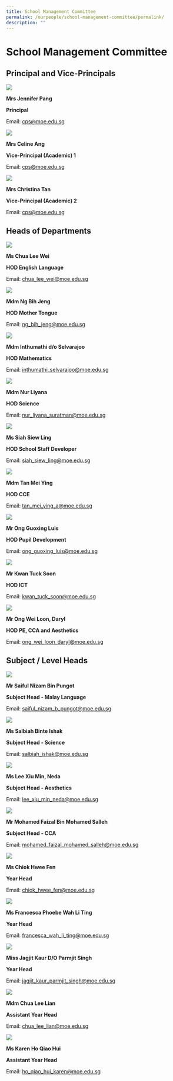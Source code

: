 ```yaml
---
title: School Management Committee
permalink: /ourpeople/school-management-committee/permalink/
description: ""
---
```



 School Management Committee
===========================

Principal and Vice-Principals
-----------------------------
![](/images/Mrs%20Jennifer%20Pang.jpg)

**Mrs Jennifer Pang**

**Principal**

  

Email: [cps@moe.edu.sg](mailto:cps@moe.edu.sg)

![](/images/MRS%20CELINE%20ANG%20(VP%20-%20ACADEMIC)%202014.jpg)

**Mrs Celine Ang**  

**Vice-Principal (Academic) 1**

Email: [cps@moe.edu.sg](mailto:cps@moe.edu.sg)

![](/images/Mrs%20Christina%20Tan.jpg)

**Mrs Christina Tan**  

**Vice-Principal (Academic) 2**

  

Email: [cps@moe.edu.sg](mailto:cps@moe.edu.sg)

Heads of Departments
--------------------
![](/images/Ms%20Chua%20Lee%20Wei.jpg)

**Ms Chua Lee Wei**

**HOD English Language**

  

Email: [chua\_lee\_wei@moe.edu.sg](mailto:chua_lee_wei@moe.edu.sg)

![](/images/Ms%20Ng%20Bih%20Jeng.jpg)

**Mdm Ng Bih Jeng**

**HOD Mother Tongue**

Email: [ng\_bih\_jeng@moe.edu.sg](mailto:ng_bih_jeng@moe.edu.sg)

![](/images/MDM%20INTHUMATHI%20DO%20SELVARAJOO%202014.jpg)

**Mdm Inthumathi d/o Selvarajoo**

**HOD Mathematics**

  

Email: [inthumathi\_selvarajoo@moe.edu.sg](mailto:inthumathi_selvarajoo@moe.edu.sg)

![](/images/Mdm%20Nur%20Liyana.jpg)

**Mdm Nur Liyana**

**HOD Science**

  

Email: [nur\_liyana\_suratman@moe.edu.sg](mailto:nur_liyana_suratman@moe.edu.sg)

![](/images/MS%20SIAH%20SIEW%20LING%202014.jpg)

**Ms Siah Siew Ling**

**HOD School Staff Developer**

  

Email: [siah\_siew\_ling@moe.edu.sg](mailto:siah_siew_ling@moe.edu.sg)

![](/images/MDM%20TAN%20MEI%20YING%202014.jpg)

**Mdm Tan Mei Ying**

**HOD CCE**  

  

Email: [tan\_mei\_ying\_a@moe.edu.sg](mailto:tan_mei_ying_a@moe.edu.sg)

![](/images/mr%20ong%20guoxing%20luis.jpg)

**Mr Ong Guoxing Luis**

**HOD Pupil Development**

  

Email: [ong\_guoxing\_luis@moe.edu.sg](mailto:ong_guoxing_luis@moe.edu.sg)

![](/images/Kwan%20Tuck%20Soon%202019.jpg)

**Mr Kwan Tuck Soon**

**HOD ICT**

Email: [kwan\_tuck\_soon@moe.edu.sg](mailto:kwan_tuck_soon@moe.edu.sg)

![](/images/Mr%20Ong%20Wei%20Loon%20Daryl.jpg)

**Mr Ong Wei Loon, Daryl**

**HOD PE, CCA and Aesthetics**

  

Email: [ong\_wei\_loon\_daryl@moe.edu.sg](mailto:ong_wei_loon_daryl@moe.edu.sg)

Subject / Level Heads
---------------------
![](/images/MR%20SAIFUL%20NIZAM%20BIN%20PUNGOT%202014.jpg)

**Mr Saiful Nizam Bin Pungot** 

**Subject Head - Malay Language**

  

Email: [saiful\_nizam\_b\_pungot@moe.edu.sg](mailto:saiful_nizam_b_pungot@moe.edu.sg)

![](/images/miss%20salbiah%20binte%20ishak.jpg)

**Ms Salbiah Binte Ishak**

**Subject Head - Science**

  

Email: [salbiah\_ishak@moe.edu.sg](mailto:salbiah_ishak@moe.edu.sg)

![](/images/miss%20lee%20xiu%20min%20deda.jpg)

**Ms Lee Xiu Min, Neda**

**Subject Head - Aesthetics**

  

Email: [lee\_xiu\_min\_neda@moe.edu.sg](mailto:lee_xiu_min_neda@moe.edu.sg)

![](/images/mr%20mohamed%20faizal%20bin%20mohamed%20salleh.jpg)

**Mr Mohamed Faizal Bin Mohamed Salleh**

**Subject Head - CCA**

  

Email: [mohamed\_faizal\_mohamed\_salleh@moe.edu.sg](mailto:mohamed_faizal_mohamed_salleh@moe.edu.sg)

![](/images/MISS%20CHIOK%20HWEE%20FEN%202014.jpg)

**Ms Chiok Hwee Fen**

**Year Head**

  

Email: [chiok\_hwee\_fen@moe.edu.sg](mailto:chiok_hwee_fen@moe.edu.sg)

![](/images/Mrs%20Francesca%20Ong%20.jpg)

**Ms Francesca Phoebe Wah Li Ting**

**Year Head**

  

Email: [francesca\_wah\_li\_ting@moe.edu.sg](mailto:francesca_wah_li_ting@moe.edu.sg)

![](/images/MISS%20JAGJIT%20KAUR%20DO%20PARMJIT%20SINGH%202014.jpg)

**Miss Jagjit Kaur D/O Parmjit Singh**

**Year Head**  

  

Email: [jagjit\_kaur\_parmjit\_singh@moe.edu.sg](mailto:jagjit_kaur_parmjit_singh@moe.edu.sg)

![](/images/MDM%20CHUA%20LEE%20LIAN%202014.jpg)

**Mdm Chua Lee Lian** 

**Assistant Year Head**

Email: [chua\_lee\_lian@moe.edu.sg](mailto:chua_lee_lian@moe.edu.sg)

![](/images/ms%20karen%20ho%20qiao%20hui.jpg)

**Ms Karen Ho Qiao Hui** 

**Assistant Year Head**

Email: [ho\_qiao\_hui\_karen@moe.edu.sg](mailto:ho_qiao_hui_karen@moe.edu.sg)